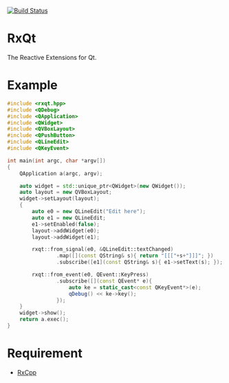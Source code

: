[![Build Status](https://travis-ci.org/tetsurom/rxqt.svg?branch=master)](https://travis-ci.org/tetsurom/rxqt)

# RxQt
The Reactive Extensions for Qt.

# Example

```cpp
#include <rxqt.hpp>
#include <QDebug>
#include <QApplication>
#include <QWidget>
#include <QVBoxLayout>
#include <QPushButton>
#include <QLineEdit>
#include <QKeyEvent>

int main(int argc, char *argv[])
{
    QApplication a(argc, argv);

    auto widget = std::unique_ptr<QWidget>(new QWidget());
    auto layout = new QVBoxLayout;
    widget->setLayout(layout);
    {
        auto e0 = new QLineEdit("Edit here");
        auto e1 = new QLineEdit;
        e1->setEnabled(false);
        layout->addWidget(e0);
        layout->addWidget(e1);

        rxqt::from_signal(e0, &QLineEdit::textChanged)
                .map([](const QString& s){ return "[[["+s+"]]]"; })
                .subscribe([e1](const QString& s){ e1->setText(s); });

        rxqt::from_event(e0, QEvent::KeyPress)
                .subscribe([](const QEvent* e){
                    auto ke = static_cast<const QKeyEvent*>(e);
                    qDebug() << ke->key();
                });
    }
    widget->show();
    return a.exec();
}
```

# Requirement
* [RxCpp](https://github.com/Reactive-Extensions/RxCpp)



